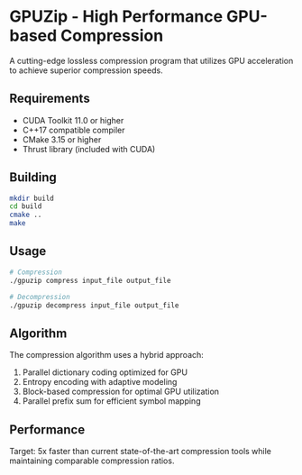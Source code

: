 # GPUZip - High Performance GPU-based Compression

A cutting-edge lossless compression program that utilizes GPU acceleration to achieve superior compression speeds.

## Requirements
- CUDA Toolkit 11.0 or higher
- C++17 compatible compiler
- CMake 3.15 or higher
- Thrust library (included with CUDA)

## Building
```bash
mkdir build
cd build
cmake ..
make
```

## Usage
```bash
# Compression
./gpuzip compress input_file output_file

# Decompression
./gpuzip decompress input_file output_file
```

## Algorithm
The compression algorithm uses a hybrid approach:
1. Parallel dictionary coding optimized for GPU
2. Entropy encoding with adaptive modeling
3. Block-based compression for optimal GPU utilization
4. Parallel prefix sum for efficient symbol mapping

## Performance
Target: 5x faster than current state-of-the-art compression tools while maintaining comparable compression ratios.
